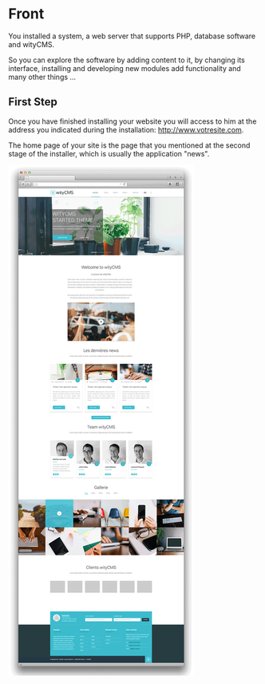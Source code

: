 # Front

You installed a system, a web server that supports PHP, database software and wityCMS.

So you can explore the software by adding content to it, by changing its interface, installing and developing new modules add functionality and many other things ...

## First Step

Once you have finished installing your website you will access to him at the address you indicated during the installation: http://www.votresite.com.

The home page of your site is the page that you mentioned at the second stage of the installer, which is usually the application "news".

![](01-witytemplate.png)